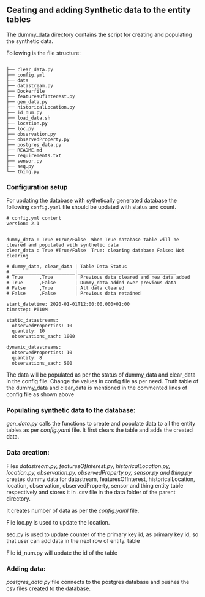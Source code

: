## Ceating and adding Synthetic data to the entity tables



The dummy_data directory contains the script for creating and populating the synthetic data. 

Following is the file structure:
```

├── clear_data.py
├── config.yml
├── data
├── datastream.py
├── Dockerfile
├── featuresOfInterest.py
├── gen_data.py
├── historicalLocation.py
├── id_num.py
├── load_data.sh
├── location.py
├── loc.py
├── observation.py
├── observedProperty.py
├── postgres_data.py
├── README.md
├── requirements.txt
├── sensor.py
├── seq.py
└── thing.py

```
### Configuration setup

For updating the database with sythetically generated database the following `config.yaml` file should be updated with status and count. 

```
# config.yml content
version: 2.1


dummy_data : True #True/False  When True database table will be cleared and populated with synthetic data
clear_data : True #True/False  True: clearing database False: Not clearing

# dummy_data, clear_data | Table Data Status
# _______________________|____________________________________
# True      ,True        | Previous data cleared and new data added
# True      ,False       | Dummy_data added over previous data
# False     ,True        | All data cleared 
# False     ,False       | Previous data retained

start_datetime: 2020-01-01T12:00:00.000+01:00
timestep: PT10M

static_datastreams: 
  observedProperties: 10
  quantity: 10
  observations_each: 1000

dynamic_datastreams: 
  observedProperties: 10
  quantity: 8
  observations_each: 500

```

The data will be populated as per the status of dummy_data and clear_data in the config file.
Change the values in config file as per need.
Truth table of the dummy_data and clear_data is mentioned in the commented lines of config file as shown above 





### Populating synthetic data to the database:

*gen_data.py*  calls the functions to create and populate data to all the entity tables as per *config.yaml* file. It first clears the table and adds the created data.



### Data creation: 

Files *datastream.py,  featuresOfInterest.py, historicalLocation.py, location.py, observation.py, observedProperty.py, sensor.py and  thing.py* creates dummy data for datastream,  featuresOfInterest, historicalLocation, location, observation, observedProperty, sensor and  thing entity table respectively and stores it in .csv file in the data folder of the parent directory.

It creates number of data as per the *config.yaml* file.

File loc.py is used to update the location.

seq.py is used to update counter of the primary key id, as primary key id, so that user can add data in the next row of entity. table 

File id_num.py will update the id of the table



### Adding data:

*postgres_data.py* file connects to the postgres database and pushes the csv files created to the database.

